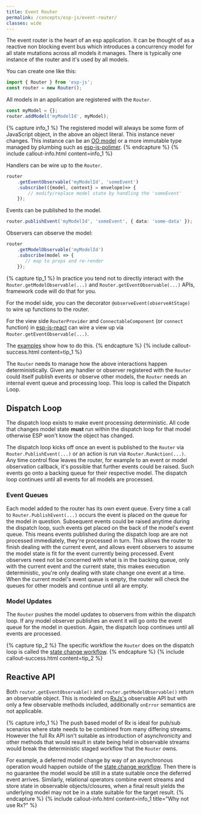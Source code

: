 ```yaml
---
title: Event Router
permalink: /concepts/esp-js/event-router/
classes: wide
---
```


The event router is the heart of an esp application. 
It can be thought of as a reactive non blocking event bus which introduces a concurrency model for all state mutations across all models it manages. 
There is typically one instance of the router and it's used by all models.

You can create one like this:

```typescript
import { Router } from 'esp-js';
const router = new Router();
```

All models in an application are registered with the `Router`.

```typescript
const myModel = {};
router.addModel('myModelId', myModel);
```

{% capture info_1 %}
The registered model will always be some form of JavaScript object, in the above an object literal.
This instance never changes.
This instance can be an [OO model](./04-oo-modeling.md) or a more immutable type managed by plumbing such as [esp-js-polimer](../02-esp-js-polimer/01-index.md).
{% endcapture %}
{% include callout-info.html content=info_1 %}

Handlers can be wire up to the `Router`.

```typescript
router
    .getEventObservable('myModelId', 'someEvent')
    .subscribe(({model, context} = envelope)=> {
        // modify/replace model state by handling the 'someEvent'
    });
```

Events can be published to the model.

```typescript
router.publishEvent('myModelId', 'someEvent', { data: 'some-data' });
```

Observers can observe the model:

```typescript
router
    .getModelObservable('myModelId')
    .subscribe(model => {
       // map to props and re-render
    });
```

{% capture tip_1 %}
In practice you tend not to directly interact with the `Router.getModelObservable(...)` and `Router.getEventObservable(...)` APIs, framework code will do that for you.

For the model side, you can the decorator `@observeEvent(observeAtStage)` to wire up functions to the router.

For the view side `RouterProvider` and `ConnectableComponent` (or `connect` function) in [esp-js-react](../03-esp-js-react/01-index.md) can wire a view up via `Router.getEventObservable(...)`.

The [examples](../../03-examples/index.md) show how to do this.
{% endcapture %}
{% include callout-success.html content=tip_1 %}

The `Router` needs to manage how the above interactions happen deterministically. 
Given any handler or observer registered with the `Router` could itself publish events or observe other models, the `Router` needs an internal event queue and processing loop. 
This loop is called the Dispatch Loop. 

## Dispatch Loop

The dispatch loop exists to make event processing deterministic.
All code that changes model state **must** run within the dispatch loop for that model otherwise ESP won't know the object has changed.

The dispatch loop kicks off once an event is published to the `Router` via `Router.PublishEvent(...)` or an action is run via `Router.RunAction(...)`.
Any time control flow leaves the router, for example to an event or model observation callback, it's possible that further events could be raised.
Such events go onto a backing queue for their respective model.
The dispatch loop continues until all events for all models are processed.

<a name="event-queues"></a>

### Event Queues

Each model added to the router has its own event queue.
Every time a call to `Router.PublishEvent(...)` occurs the event is placed on the queue for the model in question.
Subsequent events could be raised anytime during the dispatch loop, such events get placed on the back of the model's event queue.
This means events published during the dispatch loop are are not processed immediately, they're processed in turn.
This allows the router to finish dealing with the current event, and allows event observers to assume the model state is fit for the event currently being processed.
Event observers need not be concerned with what is in the backing queue, only with the current event and the current state, this makes execution deterministic, you're only dealing with state change one event at a time.
When the current model's event queue is empty, the router will check the queues for other models and continue until all are empty.

### Model Updates
The `Router` pushes the model updates to observers from within the dispatch loop.
If any model observer publishes an event it will go onto the event queue for the model in question.
Again, the dispatch loop continues until all events are processed.

{% capture tip_2 %}
The specific workflow the `Router` does on the dispatch loop is called the [state change workflow](03-state-change-workflow.md).
{% endcapture %}
{% include callout-success.html content=tip_2 %}

## Reactive API

Both `router.getEventObservable()` and `router.getModelObservable()` return an observable object.
This is modeled on [RxJs's](https://github.com/Reactive-Extensions/RxJS) observable API but with only a few observable methods included, additionally `onError` semantics are not applicable.

{% capture info_1 %}
The push based model of Rx is ideal for pub/sub scenarios where state needs to be combined from many differing streams.
However the full Rx API isn't suitable as introduction of asynchronicity and other methods that would result in state being held in observable streams would break the deterministic staged workflow that the `Router` owns.

For example, a deferred model change by way of an asynchronous operation would happen outside of the [state change workflow](03-state-change-workflow.md).
Then there is no guarantee the model would be still in a state suitable once the deferred event arrives.
Similarly, relational operators combine event streams and store state in observable objects/closures, when a final result yields the underlying model may not be in a state suitable for the target result.
{% endcapture %}
{% include callout-info.html content=info_1 title="Why not use Rx?" %}